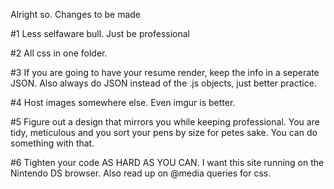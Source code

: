 Alright so. Changes to be made

#1 Less selfaware bull. Just be professional

#2 All css in one folder.

#3 If you are going to have your resume render, keep the info in a seperate JSON. Also always do JSON instead of the .js objects, just better practice.

#4 Host images somewhere else. Even imgur is better.

#5 Figure out a design that mirrors you while keeping professional. You are tidy, meticulous and you sort your pens by size for petes sake. You can do something with that.

#6 Tighten your code AS HARD AS YOU CAN. I want this site running on the Nintendo DS browser. Also read up on @media queries for css.